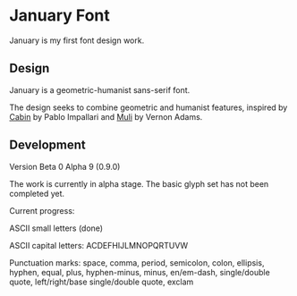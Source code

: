 # January Font
January is my first font design work. 

## Design
January is a geometric-humanist sans-serif font. 

The design seeks to combine geometric and humanist features, inspired by [Cabin](https://github.com/impallari/Cabin) by Pablo Impallari and [Muli](https://github.com/vernnobile/MuliFont) by Vernon Adams. 

## Development
Version Beta 0 Alpha 9 (0.9.0)

The work is currently in alpha stage. The basic glyph set has not been completed yet. 

Current progress:

ASCII small letters (done)

ASCII capital letters: ACDEFHIJLMNOPQRTUVW

Punctuation marks: space, comma, period, semicolon, colon, ellipsis, hyphen, equal, plus, hyphen-minus, minus, en/em-dash, single/double quote, left/right/base single/double quote, exclam
